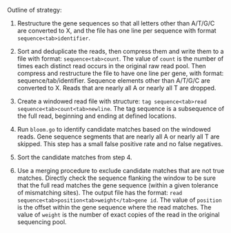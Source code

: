 Outline of strategy:

1. Restructure the gene sequences so that all letters other than
A/T/G/C are converted to X, and the file has one line per sequence
with format `sequence<tab>identifier`.

2. Sort and deduplicate the reads, then compress them and write them
to a file with format: `sequence<tab>count`.  The value of `count` is
the number of times each distinct read occurs in the original raw read
pool.  Then compress and restructure the file to have one line per
gene, with format: sequence/tab/identifier. Sequence elements other
than A/T/G/C are converted to X.  Reads that are nearly all A or
nearly all T are dropped.

3. Create a windowed read file with structure: `tag sequence<tab>read
sequence<tab>count<tab>newline`.  The tag sequence is a subsequence of
the full read, beginning and ending at defined locations.

4. Run `bloom.go` to identify candidate matches based on the windowed
reads.  Gene sequence segments that are nearly all A or nearly all T
are skipped.  This step has a small false positive rate and no false
negatives.

5. Sort the candidate matches from step 4.

6. Use a merging procedure to exclude candidate matches that are not
true matches.  Directly check the sequence flanking the window to be
sure that the full read matches the gene sequence (within a given
tolerance of mismatching sites).  The output file has the format:
`read sequence<tab>position<tab>weight</tab>gene id`.  The value of
`position` is the offset within the gene sequence where the read
matches.  The value of `weight` is the number of exact copies of the
read in the original sequencing pool.
